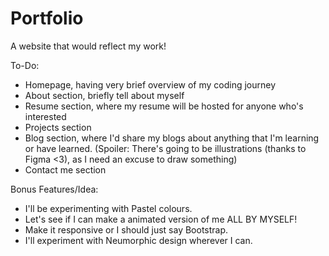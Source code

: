 # Portfolio
A website that would reflect my work!

To-Do:
- Homepage, having very brief overview of my coding journey
- About section, briefly tell about myself
- Resume section, where my resume will be hosted for anyone who's interested
- Projects section
- Blog section, where I'd share my blogs about anything that I'm learning or have learned.
  (Spoiler: There's going to be illustrations (thanks to Figma <3), as I need an excuse to draw something)
- Contact me section

Bonus Features/Idea:
- I'll be experimenting with Pastel colours.
- Let's see if I can make a animated version of me ALL BY MYSELF!
- Make it responsive or I should just say Bootstrap.
- I'll experiment with Neumorphic design wherever I can.
